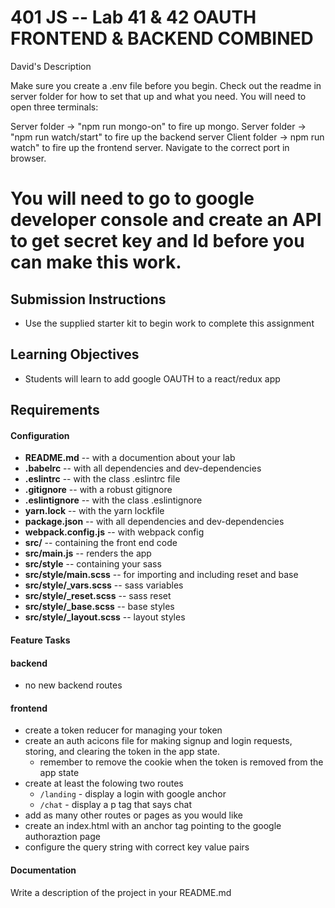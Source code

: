401 JS --  Lab 41 & 42 OAUTH FRONTEND & BACKEND COMBINED
===
David's Description

Make sure you create a .env file before you begin. Check out the readme in server folder for how to set that up and what you need.
You will need to open three terminals:

Server folder -> "npm run mongo-on" to fire up mongo.
Server folder -> "npm run watch/start" to fire up the backend server
Client folder -> npm run watch" to fire up the frontend server. Navigate to the correct port in browser.

You will need to go to google developer console and create an API to get secret key and Id before you can make this work.
===
## Submission Instructions
* Use the supplied starter kit to begin work to complete this assignment
  
## Learning Objectives  
* Students will learn to add google OAUTH to a react/redux app

## Requirements  
#### Configuration  
* **README.md** -- with a documention about your lab
* **.babelrc** -- with all dependencies and dev-dependencies 
* **.eslintrc** -- with the class .eslintrc file
* **.gitignore** -- with a robust gitignore
* **.eslintignore** -- with the class .eslintignore
* **yarn.lock** -- with the yarn lockfile
* **package.json** -- with all dependencies and dev-dependencies 
* **webpack.config.js** -- with webpack config
* **src/** -- containing the front end code
* **src/main.js** -- renders the app
* **src/style** -- containing your sass
* **src/style/main.scss** -- for importing and including reset and base
* **src/style/_vars.scss** -- sass variables
* **src/style/_reset.scss** -- sass reset 
* **src/style/_base.scss** -- base styles 
* **src/style/_layout.scss** -- layout styles

#### Feature Tasks  
#### backend
* no new backend routes

#### frontend 
* create a token reducer for managing your token
* create an auth acicons file for making signup and login requests, storing, and clearing the token in the app state. 
  * remember to remove the cookie when the token is removed from the app state
* create at least the folowing two routes
  * `/landing` - display a login with google anchor
  * `/chat` - display a p tag that says chat 
* add as many other routes or pages as you would like
* create an index.html with an anchor tag pointing to the google authoraztion page 
 * configure the query string with correct key value pairs

####  Documentation  
Write a description of the project in your README.md
